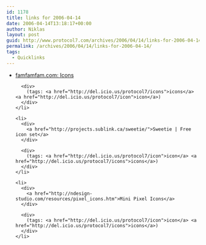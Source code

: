 ```yaml
---
id: 1178
title: links for 2006-04-14
date: 2006-04-14T13:18:17+00:00
author: Niklas
layout: post
guid: http://www.protocol7.com/archives/2006/04/14/links-for-2006-04-14/
permalink: /archives/2006/04/14/links-for-2006-04-14/
tags:
  - Quicklinks
---
```

<div class='microid-3c114181d67beec82ff86bd4f2671df0f23e8a11'>
  <ul>
    <li>
      <div>
        <a href="http://www.famfamfam.com/lab/icons/">famfamfam.com: Icons</a>
      </div>
      
      <div>
        (tags: <a href="http://del.icio.us/protocol7/icons">icons</a> <a href="http://del.icio.us/protocol7/icon">icon</a>)
      </div>
    </li>
    
    <li>
      <div>
        <a href="http://projects.sublink.ca/sweetie/">Sweetie | Free icon set</a>
      </div>
      
      <div>
        (tags: <a href="http://del.icio.us/protocol7/icon">icon</a> <a href="http://del.icio.us/protocol7/icons">icons</a>)
      </div>
    </li>
    
    <li>
      <div>
        <a href="http://ndesign-studio.com/resources/pixel_icons.htm">Mini Pixel Icons</a>
      </div>
      
      <div>
        (tags: <a href="http://del.icio.us/protocol7/icon">icon</a> <a href="http://del.icio.us/protocol7/icons">icons</a>)
      </div>
    </li>
  </ul>
</div>